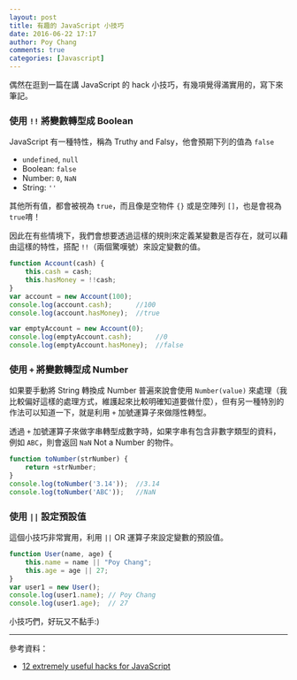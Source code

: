 ```yaml
---
layout: post
title: 有趣的 JavaScript 小技巧
date: 2016-06-22 17:17
author: Poy Chang
comments: true
categories: [Javascript]
---
```

偶然在逛到一篇在講 JavaScript 的 hack 小技巧，有幾項覺得滿實用的，寫下來筆記。

### 使用 `!!` 將變數轉型成 Boolean

JavaScript 有一種特性，稱為 Truthy and Falsy，他會預期下列的值為 `false`

* `undefined`, `null`
* Boolean: `false`
* Number: `0`, `NaN`
* String: `''`

其他所有值，都會被視為 `true`，而且像是空物件 `{}` 或是空陣列 `[]`，也是會視為 `true`唷！

因此在有些情境下，我們會想要透過這樣的規則來定義某變數是否存在，就可以藉由這樣的特性，搭配 `!!`（兩個驚嘆號）來設定變數的值。

```javascript
function Account(cash) {
    this.cash = cash;
    this.hasMoney = !!cash;
}
var account = new Account(100);
console.log(account.cash);      //100
console.log(account.hasMoney);  //true

var emptyAccount = new Account(0);
console.log(emptyAccount.cash);      //0
console.log(emptyAccount.hasMoney);  //false
```

### 使用 `+` 將變數轉型成 Number

如果要手動將 String 轉換成 Number 普遍來說會使用 `Number(value)` 來處理（我比較偏好這樣的處理方式，維護起來比較明確知道要做什麼），但有另一種特別的作法可以知道一下，就是利用 `+` 加號運算子來做隱性轉型。

透過 `+` 加號運算子來做字串轉型成數字時，如果字串有包含非數字類型的資料，例如 `ABC`，則會返回 `NaN` Not a Number 的物件。

```javascript
function toNumber(strNumber) {
    return +strNumber;
}
console.log(toNumber('3.14'));  //3.14
console.log(toNumber('ABC'));   //NaN
```

### 使用 `||` 設定預設值

這個小技巧非常實用，利用 `||` OR 運算子來設定變數的預設值。

```javascript
function User(name, age) {
    this.name = name || "Poy Chang";
    this.age = age || 27;
}
var user1 = new User();
console.log(user1.name); // Poy Chang
console.log(user1.age);  // 27
```

小技巧們，好玩又不黏手:)

----------

參考資料：

* [12 extremely useful hacks for JavaScript](https://blog.jscrambler.com/12-extremely-useful-hacks-for-javascript/?utm_source=javascriptweekly&utm_medium=email)